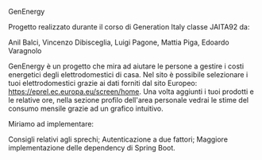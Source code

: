 GenEnergy

Progetto realizzato durante il corso di Generation Italy classe JAITA92 da: 

Anil Balci, Vincenzo Dibisceglia, Luigi Pagone, Mattia Piga, Edoardo Varagnolo



GenEnergy è un progetto che mira ad aiutare le persone a gestire i costi energetici degli elettrodomestici di casa.
Nel sito è possibile selezionare i tuoi elettrodomestici grazie ai dati forniti dal sito Europeo:  https://eprel.ec.europa.eu/screen/home.
Una volta aggiunti i tuoi prodotti e le relative ore, nella sezione profilo dell'area personale vedrai le stime del consumo mensile grazie ad un grafico intuitivo.

Miriamo ad implementare: 

Consigli relativi agli sprechi;
Autenticazione a due fattori;
Maggiore implementazione delle dependency di Spring Boot.

